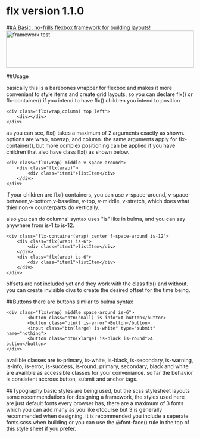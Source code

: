 # flx version 1.1.0

##A Basic, no-frills flexbox framework for building layouts!
<img src="test.html#.png" alt="framework test"
	title="a test of the framework :D" width="100%" height="100" />

##Usage

basically this is a barebones wrapper for flexbox and makes it more conveniant to style items and create grid layouts, so you can declare flx() or flx-container() if you intend to have flx() children you intend to position

> 
	<div class="flx(wrap,column) top left"> 
		<div></div>
	</div>
>

as you can see, flx() takes a maximum of 2 arguments exactly as shown. options are wrap, nowrap, and column.
the same arguments apply for flx-container(), but more complex positioning can be applied if you have children 
that also have class flx() as shown below.
> 
	<div class="flx(wrap) middle v-space-around">
		<div class="flx(wrap)">
			<div class="item1">listItem</div>
		</div>
	</div>
>

if your children are flx() containers, you can use v-space-around, v-space-between,v-bottom,v-baseline,
v-top, v-middle, v-stretch, which does what thier non-v counterparts do vertically. 

also you can do columns! syntax uses "is" like in bulma, and you can say anywhere from is-1 to is-12. 
> 
	<div class="flx-container(wrap) center f-space-around is-12">
		<div class="flx(wrap) is-6">
			<div class="item1">listItem</div>
		</div>
		<div class="flx(wrap) is-6">
			<div class="item1">listItem</div>
		</div>
	</div>
>

offsets are not included yet and they work with the class flx() and without. you can create invisible divs to create the desired offset for the time being.

##Buttons
there are buttons similar to bulma syntax
> 
	<div class="flx(wrap) middle space-around is-6">
			<button class="btn(small) is-info">A button</button>
			<button class="btn() is-error">Button</button>
			<input class="btn(large) is-white" type="submit" name="nothing">
			<button class="btn(xlarge) is-black is-round">A button</button>
	</div>
>

availible classes are is-primary, is-white, is-black, is-secondary, is-warning, is-info, is-error, is-success,
is-round. primary, secondary, black and white are availible as accessible classes for your conveniance. so far
the behavior is consistent accross button, submit and anchor tags.

##Typography
basic styles are being used, but the scss stylesheet layouts some recommendations for designing a framework,
the styles used here are just default fonts every browser has, there are a maximum of 3 fonts which you can add
many as you like ofcourse but 3 is generally recommended when designing. It is recommended you include a seperate fonts.scss when building or you can use the @font-face() rule in the top of this style sheet if you prefer.

